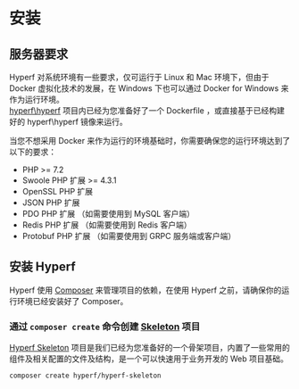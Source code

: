 # 安装

## 服务器要求

Hyperf 对系统环境有一些要求，仅可运行于 Linux 和 Mac 环境下，但由于 Docker 虚拟化技术的发展，在 Windows 下也可以通过 Docker for Windows 来作为运行环境。   
[hyperf\hyperf](https://github.com/hyperf-cloud/hyperf) 项目内已经为您准备好了一个 Dockerfile ，或直接基于已经构建好的 hyperf\hyperf 镜像来运行。   

当您不想采用 Docker 来作为运行的环境基础时，你需要确保您的运行环境达到了以下的要求：   

 - PHP >= 7.2
 - Swoole PHP 扩展 >= 4.3.1
 - OpenSSL PHP 扩展
 - JSON PHP 扩展
 - PDO PHP 扩展 （如需要使用到 MySQL 客户端）
 - Redis PHP 扩展 （如需要使用到 Redis 客户端）
 - Protobuf PHP 扩展 （如需要使用到 GRPC 服务端或客户端）


## 安装 Hyperf

Hyperf 使用 [Composer](https://getcomposer.org) 来管理项目的依赖，在使用 Hyperf 之前，请确保你的运行环境已经安装好了 Composer。

### 通过 `composer create` 命令创建 [Skeleton](https://github.com/hyperf-cloud/hyperf-skeleton) 项目
[Hyperf Skeleton](https://github.com/hyperf-cloud/hyperf-skeleton) 项目是我们已经为您准备好的一个骨架项目，内置了一些常用的组件及相关配置的文件及结构，是一个可以快速用于业务开发的 Web 项目基础。
```
composer create hyperf/hyperf-skeleton 
```
